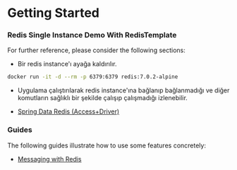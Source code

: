 # Getting Started

### Redis Single Instance Demo With RedisTemplate
For further reference, please consider the following sections:

* Bir redis instance'ı ayağa kaldırılır.
```bash
docker run -it -d --rm -p 6379:6379 redis:7.0.2-alpine
```
* Uygulama çalıştırılarak redis instance'ına bağlanıp bağlanmadığı ve diğer komutların sağlıklı bir şekilde çalışıp çalışmadığı izlenebilir.




* [Spring Data Redis (Access+Driver)](https://docs.spring.io/spring-boot/docs/2.7.1/reference/htmlsingle/#data.nosql.redis)

### Guides
The following guides illustrate how to use some features concretely:

* [Messaging with Redis](https://spring.io/guides/gs/messaging-redis/)


